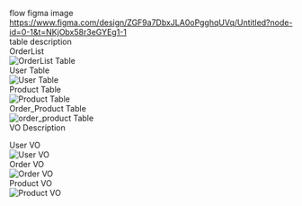 flow figma image <br>
https://www.figma.com/design/ZGF9a7DbxJLA0oPgghqUVq/Untitled?node-id=0-1&t=NKjObx58r3eGYEg1-1 <br>
table description<br>
OrderList<br>
![OrderList Table](https://github.com/user-attachments/assets/278abe4f-64b0-4058-a769-9005beacab40)<br>
User Table<br>
![User Table](https://github.com/user-attachments/assets/4068eb1c-0712-44a6-8e33-b849c5f853c5)<br>
Product Table<br>
![Product Table](https://github.com/user-attachments/assets/7dbece87-09fe-4ef8-b8c9-8596f8d28603)<br>
Order_Product Table<br>
![order_product Table](https://github.com/user-attachments/assets/7ff3dd2b-3508-4cd7-985b-b94f1fbb1164)<br>
VO Description<br>

User VO<br>
![User VO](https://github.com/user-attachments/assets/6c9e887a-1faf-47d5-8449-0db44dd8914e)<br>
Order VO<br>
![Order VO](https://github.com/user-attachments/assets/d6b355ff-f916-46b5-a7b2-c73784c18e06)<br>
Product VO<br>
![Product VO](https://github.com/user-attachments/assets/4e4ea2d1-43ec-4535-a60d-715eae518bac)<br>
